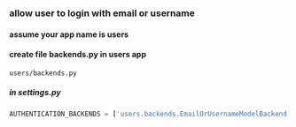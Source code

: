 ### allow user to login with email or username

#### assume your app name is users 

#### create file backends.py in users app
```
users/backends.py
```
##### in settings.py
```python
AUTHENTICATION_BACKENDS = ['users.backends.EmailOrUsernameModelBackend', 'django.contrib.auth.backends.ModelBackend']
```
